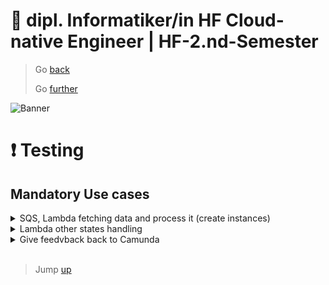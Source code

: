 # :ticket: dipl. Informatiker/in HF Cloud-native Engineer | HF-2.nd-Semester

> Go [back](/pages/implementation.md)
>
> Go [further](/pages/)

![Banner](/img/banner_testing.png)

# :exclamation: Testing

## Mandatory Use cases

<details><summary>SQS, Lambda fetching data and process it (create instances)</summary>

### Is my Lambda function able to fetch data from SQS?

- [ ] NO

- [x] YES

![CloudWatch](/img/testing/cloudwatch_some_entry.png)
*Figure 14*

<br>

### Does my Lambda function process the given data?

- [ ] NO

- [x] YES

![CloudWatch](/img/testing/cloudwatch_usecase_successfully.png)
*Figure 15*

<br>

### Is the EC2 instance running?

- [ ] NO

- [x] YES

![EC2](/img/testing/ec2_usecase_created.png)
*Figure 16*

![EC2](/img/testing/ec2_usecase_running.png)
*Figure 17*

<br>

### Has the EC2 instance a security group?

- [ ] NO

- [x] YES

![EC2](/img/testing/ec2_security.png)
*Figure 18*

<br>

### Is the EC2 instance public available?

- [ ] NO

- [x] YES

![EC2](/img/testing/ec2_public_web.png)
*Figure 19*

</details>

<details><summary>Lambda other states handling</summary>

### Is my Lambda function to handle different "state" status of [present, deleted, stopped, restarted, start]

- [ ] NO

- [x] YES

<br>

#### Deleted
![EC2](/img/testing/ec2_terminated.png)
*Figure 20*

![EC2](/img/testing/ec2_terminated_2.png)
*Figure 21*

<br>

#### Stopped
![EC2](/img/testing/ec2_stopped.png)
*Figure 22*

![EC2](/img/testing/ec2_stopped_2.png)
*Figure 23*

<br>

#### Restarted
![EC2](/img/testing/ec2_restarted.png)
*Figure 24*

<br>

#### Start
![EC2](/img/testing/ec2_start.png)
*Figure 25*

![EC2](/img/testing/ec2_start_2.png)
*Figure 26*

</details>

<details><summary>Give feedvback back to Camunda</summary>

### Can I give feedback back to Camunda to continue the BPM?

- [ ] NO

- [x] YES

Check [here](/docs/pyzeebe.py) the needed Python script

![Pyzeebe](/img/testing/pyzeebe.png)
*Figure 27*

</details>

<br>

> Jump [up](#🎫-dipl-informatikerin-hf-cloud-native-engineer--hf-2nd-semester)